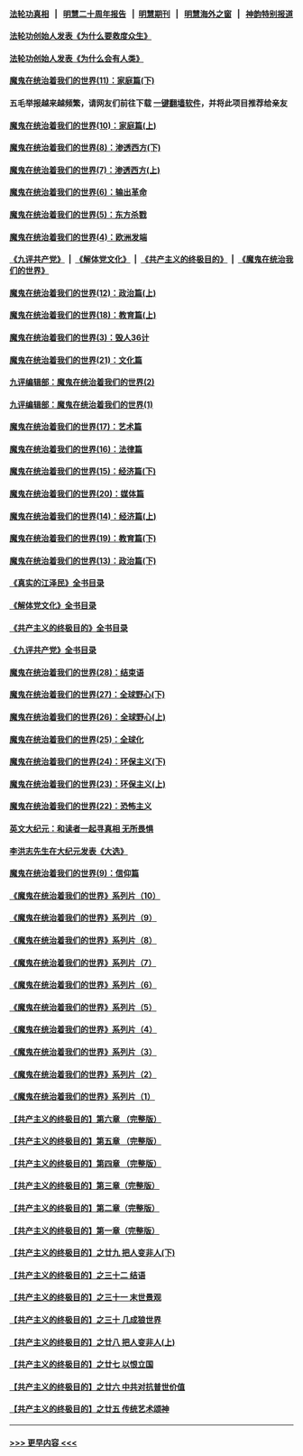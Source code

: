 #### [法轮功真相](https://github.com/gfw-breaker/truth/blob/master/README.md?t=0) &nbsp;&nbsp;|&nbsp;&nbsp; [明慧二十周年报告](https://github.com/gfw-breaker/mh-reports/blob/master/README.md?t=0) &nbsp;&nbsp;|&nbsp;&nbsp;[明慧期刊](https://github.com/gfw-breaker/mh-qikan) &nbsp;&nbsp;|&nbsp;&nbsp; [明慧海外之窗](https://github.com/gfw-breaker/mh-news/blob/master/README.md?t=0) &nbsp;&nbsp;|&nbsp;&nbsp; [神韵特别报道](https://github.com/gfw-breaker/mh-news/blob/master/shenyun.md?t=0)
#### [法轮功创始人发表《为什么要救度众生》](../pages/nsc422/n13975246.md?t=05261843) 
#### [法轮功创始人发表《为什么会有人类》](../pages/nsc422/n13912117.md?t=05261843) 
#### [魔鬼在统治着我们的世界(11)：家庭篇(下)](../pages/nsc422/n10440961.md?t=05261843) 
#### 五毛举报越来越频繁，请网友们前往下载 [一键翻墙软件](https://github.com/gfw-breaker/ssr-accounts)，并将此项目推荐给亲友
#### [魔鬼在统治着我们的世界(10)：家庭篇(上)](../pages/nsc422/n10435448.md?t=05261843) 
#### [魔鬼在统治着我们的世界(8)：渗透西方(下)](../pages/nsc422/n10429603.md?t=05261843) 
#### [魔鬼在统治着我们的世界(7)：渗透西方(上)](../pages/nsc422/n10426013.md?t=05261843) 
#### [魔鬼在统治着我们的世界(6)：输出革命](../pages/nsc422/n10421536.md?t=05261843) 
#### [魔鬼在统治着我们的世界(5)：东方杀戮](../pages/nsc422/n10417707.md?t=05261843) 
#### [魔鬼在统治着我们的世界(4)：欧洲发端](../pages/nsc422/n10414890.md?t=05261843) 
#### [《九评共产党》](https://github.com/begood0513/9ping.md/blob/master/README.md) &nbsp;|&nbsp; [《解体党文化》](../../../../jtdwh.md/blob/master/README.md)  &nbsp;|&nbsp; [《共产主义的终极目的》](../../../../gczydzjmd.md/blob/master/README.md) &nbsp;|&nbsp; [《魔鬼在统治我们的世界》](../../../../mgztzwmdsj.md/blob/master/README.md) 
#### [魔鬼在统治着我们的世界(12)：政治篇(上)](../pages/nsc422/n10444576.md?t=05261843) 
#### [魔鬼在统治着我们的世界(18)：教育篇(上)](../pages/nsc422/n10526970.md?t=05261843) 
#### [魔鬼在统治着我们的世界(3)：毁人36计](../pages/nsc422/n10411583.md?t=05261843) 
#### [魔鬼在统治着我们的世界(21)：文化篇](../pages/nsc422/n10597706.md?t=05261843) 
#### [九评编辑部：魔鬼在统治着我们的世界(2)](../pages/nsc422/n10410036.md?t=05261843) 
#### [九评编辑部：魔鬼在统治着我们的世界(1)](../pages/nsc422/n10406825.md?t=05261843) 
#### [魔鬼在统治着我们的世界(17)：艺术篇](../pages/nsc422/n10499093.md?t=05261843) 
#### [魔鬼在统治着我们的世界(16)：法律篇](../pages/nsc422/n10485969.md?t=05261843) 
#### [魔鬼在统治着我们的世界(15)：经济篇(下)](../pages/nsc422/n10469975.md?t=05261843) 
#### [魔鬼在统治着我们的世界(20)：媒体篇](../pages/nsc422/n10586579.md?t=05261843) 
#### [魔鬼在统治着我们的世界(14)：经济篇(上)](../pages/nsc422/n10457370.md?t=05261843) 
#### [魔鬼在统治着我们的世界(19)：教育篇(下)](../pages/nsc422/n10564808.md?t=05261843) 
#### [魔鬼在统治着我们的世界(13)：政治篇(下)](../pages/nsc422/n10448270.md?t=05261843) 
#### [《真实的江泽民》全书目录](../pages/nsc422/n13721399.md?t=05261843) 
#### [《解体党文化》全书目录](../pages/nsc422/n13721157.md?t=05261843) 
#### [《共产主义的终极目的》全书目录](../pages/nsc422/n13721048.md?t=05261843) 
#### [《九评共产党》全书目录](../pages/nsc422/n13708085.md?t=05261843) 
#### [魔鬼在统治着我们的世界(28)：结束语](../pages/nsc422/n10936246.md?t=05261843) 
#### [魔鬼在统治着我们的世界(27)：全球野心(下)](../pages/nsc422/n10928319.md?t=05261843) 
#### [魔鬼在统治着我们的世界(26)：全球野心(上)](../pages/nsc422/n10900318.md?t=05261843) 
#### [魔鬼在统治着我们的世界(25)：全球化](../pages/nsc422/n10788205.md?t=05261843) 
#### [魔鬼在统治着我们的世界(24)：环保主义(下)](../pages/nsc422/n10695307.md?t=05261843) 
#### [魔鬼在统治着我们的世界(23)：环保主义(上)](../pages/nsc422/n10688613.md?t=05261843) 
#### [魔鬼在统治着我们的世界(22)：恐怖主义](../pages/nsc422/n10614727.md?t=05261843) 
#### [英文大纪元：和读者一起寻真相 无所畏惧](../pages/nsc422/n12542027.md?t=05261843) 
#### [李洪志先生在大纪元发表《大选》](../pages/nsc422/n12534746.md?t=05261843) 
#### [魔鬼在统治着我们的世界(9)：信仰篇](../pages/nsc422/n10432159.md?t=05261843) 
#### [《魔鬼在统治着我们的世界》系列片（10）](../pages/nsc422/n12292670.md?t=05261843) 
#### [《魔鬼在统治着我们的世界》系列片（9）](../pages/nsc422/n12290859.md?t=05261843) 
#### [《魔鬼在统治着我们的世界》系列片（8）](../pages/nsc422/n12287445.md?t=05261843) 
#### [《魔鬼在统治着我们的世界》系列片（7）](../pages/nsc422/n12283425.md?t=05261843) 
#### [《魔鬼在统治着我们的世界》系列片（6）](../pages/nsc422/n12282314.md?t=05261843) 
#### [《魔鬼在统治着我们的世界》系列片（5）](../pages/nsc422/n12281419.md?t=05261843) 
#### [《魔鬼在统治着我们的世界》系列片（4）](../pages/nsc422/n12274024.md?t=05261843) 
#### [《魔鬼在统治着我们的世界》系列片（3）](../pages/nsc422/n12271322.md?t=05261843) 
#### [《魔鬼在统治着我们的世界》系列片（2）](../pages/nsc422/n12269049.md?t=05261843) 
#### [《魔鬼在统治着我们的世界》系列片（1）](../pages/nsc422/n12267575.md?t=05261843) 
#### [【共产主义的终极目的】第六章 （完整版）](../pages/nsc422/n11428913.md?t=05261843) 
#### [【共产主义的终极目的】第五章 （完整版）](../pages/nsc422/n11428912.md?t=05261843) 
#### [【共产主义的终极目的】第四章 （完整版）](../pages/nsc422/n11428907.md?t=05261843) 
#### [【共产主义的终极目的】第三章（完整版）](../pages/nsc422/n11428848.md?t=05261843) 
#### [【共产主义的终极目的】第二章（完整版）](../pages/nsc422/n11428831.md?t=05261843) 
#### [【共产主义的终极目的】第一章（完整版）](../pages/nsc422/n11417651.md?t=05261843) 
#### [【共产主义的终极目的】之廿九 把人变非人(下)](../pages/nsc422/n11344140.md?t=05261843) 
#### [【共产主义的终极目的】之三十二 结语](../pages/nsc422/n11360535.md?t=05261843) 
#### [【共产主义的终极目的】之三十一 末世景观](../pages/nsc422/n11351129.md?t=05261843) 
#### [【共产主义的终极目的】之三十 几成狼世界](../pages/nsc422/n11348280.md?t=05261843) 
#### [【共产主义的终极目的】之廿八 把人变非人(上)](../pages/nsc422/n11340492.md?t=05261843) 
#### [【共产主义的终极目的】之廿七 以恨立国](../pages/nsc422/n11336944.md?t=05261843) 
#### [【共产主义的终极目的】之廿六 中共对抗普世价值](../pages/nsc422/n11324785.md?t=05261843) 
#### [【共产主义的终极目的】之廿五 传统艺术颂神](../pages/nsc422/n11296396.md?t=05261843) 

----
#### [ >>> 更早内容 <<< ](../indexes/nsc422-earlier.md)
